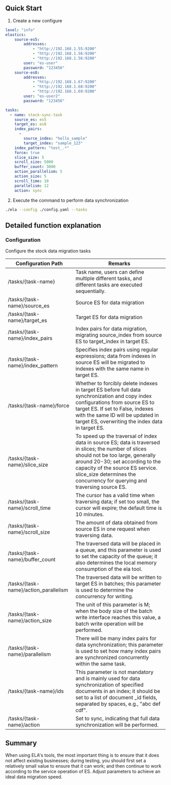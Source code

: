 ## Quick Start

1. Create a new configure

```yaml
level: "info"
elastics:
    source-es5:
        addresses:
            - "http://192.168.1.55:9200"
            - "http://192.168.1.56:9200"
            - "http://192.168.1.56:9200"
        user: "es-user"
        password: "123456"
    source-es8:
        addresses:
            - "http://192.168.1.67:9200"
            - "http://192.168.1.68:9200"
            - "http://192.168.1.69:9200"
        user: "es-user2"
        password: "123456"

tasks:
  - name: stock-sync-task
    source_es: es5
    target_es: es8
    index_pairs:
      -
        source_index: "hello_sample"
        target_index: "sample_123"
    index_pattern: "test_.*"
    force: true
    slice_size: 5
    scroll_size: 5000
    buffer_count: 3000
    action_parallelism: 5
    action_size: 5
    scroll_time: 10
    parallelism: 12
    action: sync
```
2. Execute the command to perform data synchronization

```bash
./ela --config ./config.yaml --tasks
```

## Detailed function explanation
### Configuration

Configure the stock data migration tasks

| Configuration Path                    | Remarks                                                                                                              |
| ------------------------------------- | -------------------------------------------------------------------------------------------------------------------- |
| /tasks/{task-name}                    | Task name, users can define multiple different tasks, and different tasks are executed sequentially.                 |
| /tasks/{task-name}/source_es          | Source ES for data migration                                                                                         |
| /tasks/{task-name}/target_es          | Target ES for data migration                                                                                         |
| /tasks/{task-name}/index_pairs        | Index pairs for data migration, migrating source_index from source ES to target_index in target ES.                  |
| /tasks/{task-name}/index_pattern      | Specifies index pairs using regular expressions; data from indexes in source ES will be migrated to indexes with the same name in target ES. |
| /tasks/{task-name}/force              | Whether to forcibly delete indexes in target ES before full data synchronization and copy index configurations from source ES to target ES. If set to False, indexes with the same ID will be updated in target ES, overwriting the index data in target ES. |
| /tasks/{task-name}/slice_size         | To speed up the traversal of index data in source ES; data is traversed in slices; the number of slices should not be too large, generally around 20-30; set according to the capacity of the source ES service. slice_size determines the concurrency for querying and traversing source ES. |
| /tasks/{task-name}/scroll_time        | The cursor has a valid time when traversing data; if set too small, the cursor will expire; the default time is 10 minutes. |
| /tasks/{task-name}/scroll_size        | The amount of data obtained from source ES in one request when traversing data.                                       |
| /tasks/{task-name}/buffer_count       | The traversed data will be placed in a queue, and this parameter is used to set the capacity of the queue; it also determines the local memory consumption of the ela tool. |
| /tasks/{task-name}/action_parallelism | The traversed data will be written to target ES in batches; this parameter is used to determine the concurrency for writing. |
| /tasks/{task-name}/action_size        | The unit of this parameter is M; when the body size of the batch write interface reaches this value, a batch write operation will be performed. |
| /tasks/{task-name}/parallelism        | There will be many index pairs for data synchronization; this parameter is used to set how many index pairs are synchronized concurrently within the same task. |
| /tasks/{task-name}/ids                | This parameter is not mandatory and is mainly used for data synchronization of specified documents in an index; it should be set to a list of document _id fields, separated by spaces, e.g., "abc def cdf". |
| /tasks/{task-name}/action             | Set to sync, indicating that full data synchronization will be performed.                                             |


## Summary

When using ELA's tools, the most important thing is to ensure that it does not affect existing businesses; during testing, you should first set a relatively small value to ensure that it can work; and then continue to work according to the service operation of ES. Adjust parameters to achieve an ideal data migration speed.

